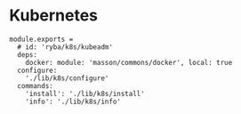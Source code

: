 
# Kubernetes

    module.exports =
      # id: 'ryba/k8s/kubeadm'
      deps:
        docker: module: 'masson/commons/docker', local: true
      configure:
        './lib/k8s/configure'
      commands:
        'install': './lib/k8s/install'
        'info': './lib/k8s/info'
